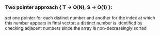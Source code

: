 
### Two pointer approach { T -> O(N), S -> O(1) }:
set one pointer for each distinct number and another for the index at which this number appears in final vector; a distinct number is identified by checking adjacent numbers since the array is non-decreasingly sorted

